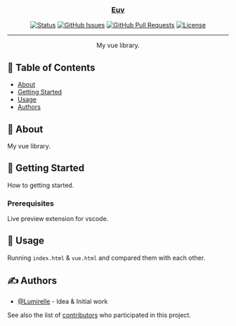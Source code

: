 <p align="center">
  <a href="" rel="noopener">
</p>

<h3 align="center">Euv</h3>

<div align="center">

[![Status](https://img.shields.io/badge/status-active-success.svg)](.)
[![GitHub Issues](https://img.shields.io/github/issues/lumirelle/euv.svg)](https://github.com/lumirelle/euv/issues)
[![GitHub Pull Requests](https://img.shields.io/github/issues-pr/lumirelle/euv.svg)](https://github.com/lumirelle/euv/pulls)
[![License](https://img.shields.io/badge/license-MIT-blue.svg)](/LICENSE)

</div>

---

<p align="center"> My vue library.
  <br>
</p>

## 📝 Table of Contents

- [About](#about)
- [Getting Started](#getting_started)
- [Usage](#usage)
- [Authors](#authors)

## 🧐 About <a name = "about"></a>

My vue library.

## 🏁 Getting Started <a name = "getting_started"></a>

How to getting started.

### Prerequisites

Live preview extension for vscode.

## 🎈 Usage <a name="usage"></a>

Running `index.html` & `vue.html` and compared them with each other.

## ✍️ Authors <a name = "authors"></a>

- [@Lumirelle](https://github.com/lumirelle) - Idea & Initial work

See also the list of [contributors](https://github.com/lumirelle/euv/contributors) who participated in this project.
